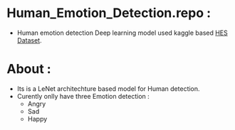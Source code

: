 # Human_Emotion_Detection.repo :
- Human emotion detection Deep learning model used kaggle based <a href = https://www.kaggle.com/datasets/muhammadhananasghar/human-emotions-datasethes >HES Dataset</a>.
# About :
- Its is a LeNet  architechture based model for Human detection.
- Curently onlly have three Emotion detection :
     - Angry
     - Sad
     - Happy 
